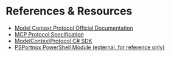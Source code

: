 # References & Resources

- [Model Context Protocol Official Documentation](https://modelcontextprotocol.io/)
- [MCP Protocol Specification](https://spec.modelcontextprotocol.io/)
- [ModelContextProtocol C# SDK](https://github.com/modelcontextprotocol/csharp-sdk)
- [PSPortnox PowerShell Module (external, for reference only)](https://github.com/portnox/PSPortnox)
